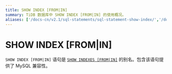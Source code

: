 ```yaml
---
title: SHOW INDEX [FROM|IN]
summary: TiDB 数据库中 SHOW INDEX [FROM|IN] 的使用概况。
aliases: ['/docs-cn/v2.1/sql-statements/sql-statement-show-index/','/docs-cn/v2.1/reference/sql/statements/show-index/']
---
```


# SHOW INDEX [FROM|IN]

`SHOW INDEX [FROM|IN]` 语句是 [`SHOW INDEXES [FROM|IN]`](/sql-statements/sql-statement-show-indexes.md) 的别名。包含该语句提供了 MySQL 兼容性。